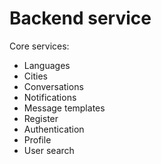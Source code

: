 # Backend service

Core services:

+ Languages
+ Cities
+ Conversations
+ Notifications
+ Message templates
+ Register
+ Authentication
+ Profile
+ User search
